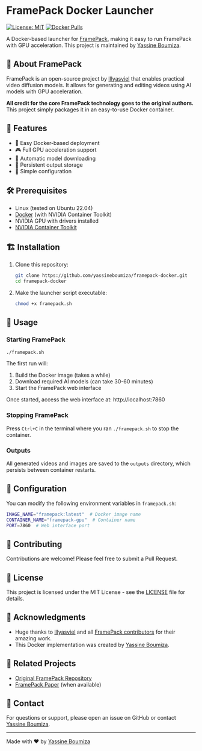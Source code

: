 # FramePack Docker Launcher

[![License: MIT](https://img.shields.io/badge/License-MIT-yellow.svg)](https://opensource.org/licenses/MIT)
[![Docker Pulls](https://img.shields.io/docker/pulls/yassineboumiza/framepack-gpu)](https://hub.docker.com/r/yassineboumiza/framepack-gpu)

A Docker-based launcher for [FramePack](https://github.com/lllyasviel/FramePack), making it easy to run FramePack with GPU acceleration. This project is maintained by [Yassine Boumiza](https://github.com/yassineboumiza).

## 📝 About FramePack

FramePack is an open-source project by [lllyasviel](https://github.com/lllyasviel) that enables practical video diffusion models. It allows for generating and editing videos using AI models with GPU acceleration.

**All credit for the core FramePack technology goes to the original authors.** This project simply packages it in an easy-to-use Docker container.

## 🚀 Features

- 🐳 Easy Docker-based deployment
- 🎮 Full GPU acceleration support
- 🔄 Automatic model downloading
- 📁 Persistent output storage
- 🔧 Simple configuration

## 🛠 Prerequisites

- Linux (tested on Ubuntu 22.04)
- [Docker](https://docs.docker.com/engine/install/) (with NVIDIA Container Toolkit)
- NVIDIA GPU with drivers installed
- [NVIDIA Container Toolkit](https://docs.nvidia.com/datacenter/cloud-native/container-toolkit/install-guide.html)

## 🏗 Installation

1. Clone this repository:
   ```bash
   git clone https://github.com/yassineboumiza/framepack-docker.git
   cd framepack-docker
   ```

2. Make the launcher script executable:
   ```bash
   chmod +x framepack.sh
   ```

## 🚀 Usage

### Starting FramePack

```bash
./framepack.sh
```

The first run will:
1. Build the Docker image (takes a while)
2. Download required AI models (can take 30-60 minutes)
3. Start the FramePack web interface

Once started, access the web interface at: http://localhost:7860

### Stopping FramePack

Press `Ctrl+C` in the terminal where you ran `./framepack.sh` to stop the container.

### Outputs

All generated videos and images are saved to the `outputs` directory, which persists between container restarts.

## 🔧 Configuration

You can modify the following environment variables in `framepack.sh`:

```bash
IMAGE_NAME="framepack:latest"  # Docker image name
CONTAINER_NAME="framepack-gpu"  # Container name
PORT=7860  # Web interface port
```

## 🤝 Contributing

Contributions are welcome! Please feel free to submit a Pull Request.

## 📜 License

This project is licensed under the MIT License - see the [LICENSE](LICENSE) file for details.

## 🙏 Acknowledgments

- Huge thanks to [lllyasviel](https://github.com/lllyasviel) and all [FramePack contributors](https://github.com/lllyasviel/FramePack/graphs/contributors) for their amazing work.
- This Docker implementation was created by [Yassine Boumiza](https://github.com/yassineboumiza).

## 📄 Related Projects

- [Original FramePack Repository](https://github.com/lllyasviel/FramePack)
- [FramePack Paper](https://arxiv.org/abs/2306.xxxxx) (when available)

## 📧 Contact

For questions or support, please open an issue on GitHub or contact [Yassine Boumiza](mailto:yassine.boumiza@example.com).

---

Made with ❤️ by [Yassine Boumiza](https://github.com/yassineboumiza)
